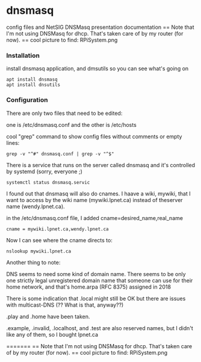 # dnsmasq
config files and NetSIG DNSMasq presentation documentation
== Note that I'm not using DNSMasq for dhcp.  That's taken care of by my router (for now).
== cool picture to find:
RPiSystem.png

### Installation
install dnsmasq application, and dmsutils so you can see what's going on
```
apt install dnsmasq
apt install dnsutils
```
### Configuration
There are only two files that need to be edited:

one is /etc/dnsmasq.conf and the other is /etc/hosts

cool "grep" command to show config files without comments or empty lines:

```
grep -v "^#" dnsmasq.conf | grep -v "^$"
```

There is a service that runs on the server called dnsmasq and it's controlled by systemd (sorry, everyone ;)

```
systemctl status dnsmasq.servic
```

I found out that dnsmasq will also do cnames.  I haave a wiki, mywiki, that I want to access by the wiki name (mywiki.lpnet.ca) instead of theserver name (wendy.lpnet.ca).

in the /etc/dnsmasq.conf file, I added cname=desired_name,real_name
```
cname = mywiki.lpnet.ca,wendy.lpnet.ca
```

Now I can see where the cname directs to:

```
nslookup mywiki.lpnet.ca
```

Another thing to note:

DNS seems to need some kind of domain name.  There seems to be only one strictly legal unregistered domain name that someone can use for their home network, and that's home.arpa  (RFC 8375) assigned in 2018

There is some indication that .local might still be OK but there are issues with multicast-DNS (?? What is that, anyway??)

.play and .home have been taken.

.example, .invalid, .localhost, and .test are also reserved names, but I didn't like any of them, so I bought lpnet.ca



=======
== Note that I'm not using DNSMasq for dhcp.  That's taken care of by my router (for now).
== cool picture to find:
RPiSystem.png



